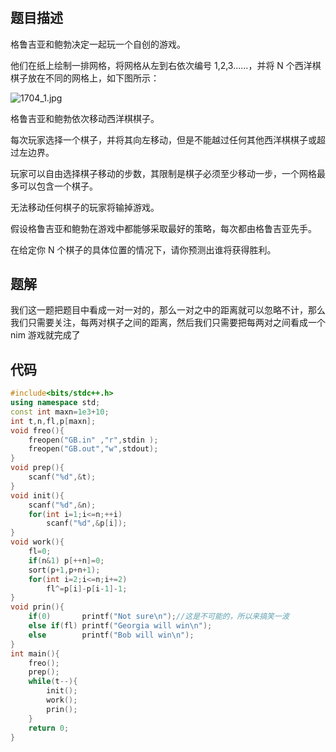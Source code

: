 # 
## 题目描述
格鲁吉亚和鲍勃决定一起玩一个自创的游戏。

他们在纸上绘制一排网格，将网格从左到右依次编号 1,2,3......，并将 N 个西洋棋棋子放在不同的网格上，如下图所示：

![1704_1.jpg](https://www.acwing.com/media/article/image/2019/01/19/19_01841f9e1b-1704_1.jpg)

格鲁吉亚和鲍勃依次移动西洋棋棋子。

每次玩家选择一个棋子，并将其向左移动，但是不能越过任何其他西洋棋棋子或超过左边界。

玩家可以自由选择棋子移动的步数，其限制是棋子必须至少移动一步，一个网格最多可以包含一个棋子。

无法移动任何棋子的玩家将输掉游戏。

假设格鲁吉亚和鲍勃在游戏中都能够采取最好的策略，每次都由格鲁吉亚先手。

在给定你 N 个棋子的具体位置的情况下，请你预测出谁将获得胜利。


## 题解
我们这一题把题目中看成一对一对的，那么一对之中的距离就可以忽略不计，那么我们只需要关注，每两对棋子之间的距离，然后我们只需要把每两对之间看成一个 nim 游戏就完成了

## 代码
```cpp
#include<bits/stdc++.h>
using namespace std;
const int maxn=1e3+10;
int t,n,fl,p[maxn];
void freo(){
    freopen("GB.in" ,"r",stdin );
    freopen("GB.out","w",stdout);
}
void prep(){
    scanf("%d",&t);
}
void init(){
    scanf("%d",&n);
    for(int i=1;i<=n;++i)
        scanf("%d",&p[i]);
}
void work(){
    fl=0;
    if(n&1) p[++n]=0;
    sort(p+1,p+n+1);
    for(int i=2;i<=n;i+=2)
        fl^=p[i]-p[i-1]-1;
}
void prin(){
    if(0)       printf("Not sure\n");//这是不可能的，所以来搞笑一波 
    else if(fl) printf("Georgia will win\n");
    else        printf("Bob will win\n");
}
int main(){
    freo();
    prep();
    while(t--){
        init();
        work();
        prin();
    }
    return 0;
}
```
